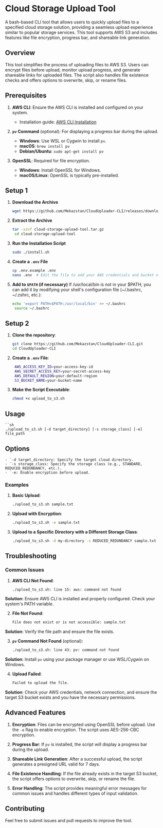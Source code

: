 # Cloud Storage Upload Tool

A bash-based CLI tool that allows users to quickly upload files to a specified cloud storage solution, providing a seamless upload experience similar to popular storage services. This tool supports AWS S3 and includes features like file encryption, progress bar, and shareable link generation.

## Overview

This tool simplifies the process of uploading files to AWS S3. Users can encrypt files before upload, monitor upload progress, and generate shareable links for uploaded files. The script also handles file existence checks and offers options to overwrite, skip, or rename files.

## Prerequisites

1. **AWS CLI**: Ensure the AWS CLI is installed and configured on your system.
   - Installation guide: [AWS CLI Installation](https://docs.aws.amazon.com/cli/latest/userguide/getting-started-install.html)
   
2. **`pv` Command** (optional): For displaying a progress bar during the upload.
   - **Windows**: Use WSL or Cygwin to install `pv`.
   - **macOS**: `brew install pv`
   - **Debian/Ubuntu**: `sudo apt-get install pv`

3. **OpenSSL**: Required for file encryption.
   - **Windows**: Install OpenSSL for Windows.
   - **macOS/Linux**: OpenSSL is typically pre-installed.

## Setup 1

1. **Download the Archive**

   ```sh
   wget https://github.com/Mekazstan/CloudUploader-CLI/releases/download/v1.0/cloud-storage-upload-tool.tar.gz

2. **Extract the Archive**

   ```sh
   tar -xzvf cloud-storage-upload-tool.tar.gz
    cd cloud-storage-upload-tool

3. **Run the Installation Script**

   ```sh
   sudo ./install.sh

4. **Create a `.env` File**

   ```sh
   cp .env.example .env
   nano .env  # Edit the file to add your AWS credentials and bucket name

5. **Add to `$PATH` (if necessary)**
    If /usr/local/bin is not in your $PATH, you can add it by modifying your shell's configuration file (~/.bashrc, ~/.zshrc, etc.):
   ```sh
   echo 'export PATH=$PATH:/usr/local/bin' >> ~/.bashrc
    source ~/.bashrc


## Setup 2

1. **Clone the repository**:
   ```sh
   git clone https://github.com/Mekazstan/CloudUploader-CLI.git
   cd CloudUploader-CLI

2. **Create a `.env` File**: 
   ```sh
    AWS_ACCESS_KEY_ID=your-access-key-id
    AWS_SECRET_ACCESS_KEY=your-secret-access-key
    AWS_DEFAULT_REGION=your-default-region
    S3_BUCKET_NAME=your-bucket-name

3. **Make the Script Executable**: 
   ```sh
   chmod +x upload_to_s3.sh

## Usage

    ``sh
    ./upload_to_s3.sh [-d target_directory] [-s storage_class] [-e] file_path


## Options
    - `-d target_directory: Specify the target cloud directory.
    - `-s storage_class: Specify the storage class (e.g., STANDARD, REDUCED_REDUNDANCY, etc.).
    - `-e: Enable encryption before upload.

### Examples

1. **Basic Upload**:
   ```sh
   ./upload_to_s3.sh sample.txt

2. **Upload with Encryption**:
   ```sh
   ./upload_to_s3.sh -e sample.txt

3. **Upload to a Specific Directory with a Different Storage Class**:
   ```sh
   ./upload_to_s3.sh -d my-directory -s REDUCED_REDUNDANCY sample.txt

## Troubleshooting

### Common Issues

1. **AWS CLI Not Found**:
    ```sh
    ./upload_to_s3.sh: line 15: aws: command not found
**Solution**: Ensure AWS CLI is installed and properly configured. Check your system's PATH variable.

2. **File Not Found**:
    ```sh
    File does not exist or is not accessible: sample.txt
**Solution**: Verify the file path and ensure the file exists.

3. **`pv` Command Not Found** (optional):
    ```sh
    ./upload_to_s3.sh: line 43: pv: command not found
**Solution**: Install `pv` using your package manager or use WSL/Cygwin on Windows.

4. **Upload Failed**:
    ```sh
    Failed to upload the file.
**Solution**: Check your AWS credentials, network connection, and ensure the target S3 bucket exists and you have the necessary permissions.

## Advanced Features

1. **Encryption**:
   Files can be encrypted using OpenSSL before upload. Use the `-e` flag to enable encryption. The script uses AES-256-CBC encryption.

2. **Progress Bar**:
   If `pv` is installed, the script will display a progress bar during the upload.

3. **Shareable Link Generation**:
   After a successful upload, the script generates a presigned URL valid for 7 days.

4. **File Existence Handling**:
   If the file already exists in the target S3 bucket, the script offers options to overwrite, skip, or rename the file.

5. **Error Handling**:
   The script provides meaningful error messages for common issues and handles different types of input validation.

## Contributing

Feel free to submit issues and pull requests to improve the tool.
